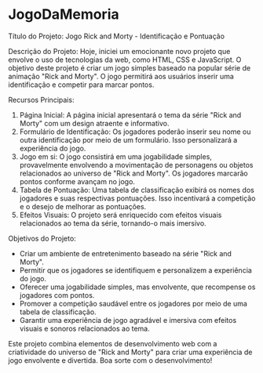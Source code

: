 # JogoDaMemoria

Título do Projeto: Jogo Rick and Morty - Identificação e Pontuação

Descrição do Projeto:
Hoje, iniciei um emocionante novo projeto que envolve o uso de tecnologias da web, como HTML, CSS e JavaScript. O objetivo deste projeto é criar um jogo simples baseado na popular série de animação "Rick and Morty". O jogo permitirá aos usuários inserir uma identificação e competir para marcar pontos.

Recursos Principais:
1. Página Inicial: A página inicial apresentará o tema da série "Rick and Morty" com um design atraente e informativo.
2. Formulário de Identificação: Os jogadores poderão inserir seu nome ou outra identificação por meio de um formulário. Isso personalizará a experiência do jogo.
3. Jogo em si: O jogo consistirá em uma jogabilidade simples, provavelmente envolvendo a movimentação de personagens ou objetos relacionados ao universo de "Rick and Morty". Os jogadores marcarão pontos conforme avançam no jogo.
4. Tabela de Pontuação: Uma tabela de classificação exibirá os nomes dos jogadores e suas respectivas pontuações. Isso incentivará a competição e o desejo de melhorar as pontuações.
6. Efeitos Visuais: O projeto será enriquecido com efeitos visuais  relacionados ao tema da série, tornando-o mais imersivo.

Objetivos do Projeto:
- Criar um ambiente de entretenimento baseado na série "Rick and Morty".
- Permitir que os jogadores se identifiquem e personalizem a experiência do jogo.
- Oferecer uma jogabilidade simples, mas envolvente, que recompense os jogadores com pontos.
- Promover a competição saudável entre os jogadores por meio de uma tabela de classificação.
- Garantir uma experiência de jogo agradável e imersiva com efeitos visuais e sonoros relacionados ao tema.

Este projeto combina elementos de desenvolvimento web com a criatividade do universo de "Rick and Morty" para criar uma experiência de jogo envolvente e divertida. Boa sorte com o desenvolvimento!
